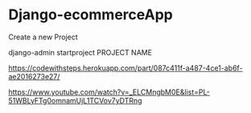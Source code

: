 # Django-ecommerceApp

Create a new Project

django-admin startproject PROJECT NAME

https://codewithsteps.herokuapp.com/part/087c411f-a487-4ce1-ab6f-ae2016273e27/

https://www.youtube.com/watch?v=_ELCMngbM0E&list=PL-51WBLyFTg0omnamUjL1TCVov7yDTRng
